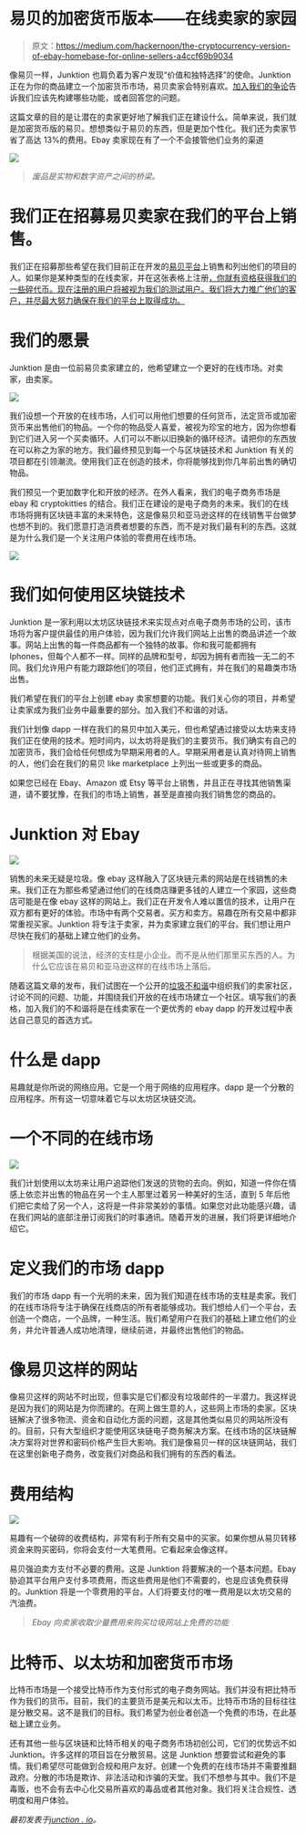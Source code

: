 # 易贝的加密货币版本——在线卖家的家园

> 原文：<https://medium.com/hackernoon/the-cryptocurrency-version-of-ebay-homebase-for-online-sellers-a4ccf69b9034>

像易贝一样，Junktion 也肩负着为客户发现“价值和独特选择”的使命。Junktion 正在为你的商品建立一个加密货币市场，易贝卖家会特别喜欢。[加入我们的争论](https://discord.gg/HbC5BNR)告诉我们应该先构建哪些功能，或者回答您的问题。

这篇文章的目的是让潜在的卖家更好地了解我们正在建设什么。简单来说，我们就是加密货币版的易贝。想想类似于易贝的东西，但是更加个性化。我们还为卖家节省了高达 13%的费用。Ebay 卖家现在有了一个不会接管他们业务的渠道

![](img/80320556680ea802ef61762472809104.png)

> *废品是实物和数字资产之间的桥梁。*

# 我们正在招募易贝卖家在我们的平台上销售。

我们正在招募那些希望在我们目前正在开发的[易贝平台](https://junktion.io/sell-on-our-marketplace/)上销售和列出他们的项目的人。如果你是某种类型的在线卖家，并在这张表格上注册[，你就有资格获得我们的一些碎代币。现在注册的用户将被视为我们的测试用户。我们将大力推广他们的客户，并尽最大努力确保在我们的平台上取得成功。](https://junktion.io/sell-on-our-marketplace/)

# 我们的愿景

Junktion 是由一位前易贝卖家建立的，他希望建立一个更好的在线市场。对卖家，由卖家。

![](img/a4e3614f8d4a937e270af4ec5fea35ca.png)

我们设想一个开放的在线市场，人们可以用他们想要的任何货币，法定货币或加密货币来出售他们的物品。一个你的物品受人喜爱，被视为珍宝的地方，因为你想看到它们进入另一个买卖循环。人们可以不断以旧换新的循环经济。请把你的东西放在可以称之为家的地方。我们最终预见到每一个与区块链技术和 Junktion 有关的项目都在引领潮流。使用我们正在创造的技术，你将能够找到你几年前出售的确切物品。

我们预见一个更加数字化和开放的经济。在外人看来，我们的电子商务市场是 ebay 和 cryptokitties 的结合。我们正在建设的是电子商务的未来。我们的在线市场将拥有区块链丰富的未来特色，这是像易贝和亚马逊这样的在线销售平台做梦也想不到的。我们愿意打造消费者想要的东西，而不是对我们最有利的东西。这就是为什么我们是一个关注用户体验的零费用在线市场。

![](img/0edb3afa38205577a04417991091cdd5.png)

# 我们如何使用区块链技术

Junktion 是一家利用以太坊区块链技术来实现点对点电子商务市场的公司，该市场将为客户提供最佳的用户体验，因为我们允许我们网站上出售的商品讲述一个故事。网站上出售的每一件商品都有一个独特的故事。你和我可能都拥有 Iphones，但每个人都不一样。同样的品牌和型号，却因为拥有者而独一无二的不同。我们允许用户有能力跟踪他们的项目，他们正式拥有，并在我们的易趣类市场出售。

我们希望在我们的平台上创建 ebay 卖家想要的功能。我们关心你的项目，并希望让卖家成为我们业务中最重要的部分。加入我们不和谐的对话。

我们计划像 dapp 一样在我们的易贝中加入美元，但也希望通过接受以太坊来支持我们正在使用的技术。短时间内，以太坊将是我们的主要货币。我们确实有自己的加密货币，我们会给任何想成为早期采用者的人。早期采用者是认真对待网上销售的人，他们会在我们的易贝 like marketplace 上列出一些或更多的商品。

如果您已经在 Ebay、Amazon 或 Etsy 等平台上销售，并且正在寻找其他销售渠道，请不要犹豫，在我们的市场上销售，甚至是直接向我们销售您的商品的。

# Junktion 对 Ebay

![](img/fec034219f2014f57e03e59b6c77c6a2.png)

销售的未来无疑是垃圾。像 ebay 这样融入了区块链元素的网站是在线销售的未来。我们正在为那些希望通过他们的在线商店赚更多钱的人建立一个家园，这些商店可能是在像 ebay 这样的网站上。我们正在开发令人难以置信的技术，让用户在双方都有更好的体验。市场中有两个交易者。买方和卖方。易趣在所有交易中都非常重视买家。Junktion 将专注于卖家，并为卖家建立我们的平台。我们想让用户尽快在我们的基础上建立他们的业务。

> 根据美国的说法，经济的支柱是小企业。而不是从他们那里买东西的人。为什么它应该在易贝和亚马逊这样的在线市场上落后。

随着这篇文章的发布，我们试图在一个公开的[垃圾不和谐](https://discord.gg/HbC5BNR)中组织我们的卖家社区，讨论不同的问题、功能，并围绕我们开放的在线市场建立一个社区。填写我们的表格，加入我们的不和谐将是在线卖家在一个更优秀的 ebay dapp 的开发过程中表达自己意见的首选方式。

# 什么是 dapp

易趣就是你所说的网络应用。它是一个用于网络的应用程序。dapp 是一个分散的应用程序。所有这一切意味着它与以太坊区块链交流。

# 一个不同的在线市场

![](img/c18746ea816bd6b50fce4ffeff556815.png)

我们计划使用以太坊来让用户追踪他们发送的货物的去向。例如，知道一件你在情感上依恋并出售的物品在另一个主人那里过着另一种美好的生活，直到 5 年后他们把它卖给了另一个人，这将是一件非常美妙的事情。如果您对此功能感兴趣，请在我们网站的底部注册订阅我们的时事通讯。随着开发的进展，我们将更详细地介绍它。

# 定义我们的市场 dapp

我们的市场 dapp 有一个光明的未来，因为我们知道在线市场的支柱是卖家。我们的在线市场将专注于确保在线商店的所有者能够成功。我们想给人们一个平台，去创造一个商店，一个品牌，一种生活。我们希望用户在我们的基础上建立他们的业务，并允许普通人成功地清理，继续前进，并最终出售他们的物品。

# 像易贝这样的网站

像易贝这样的网站不时出现，但事实是它们都没有垃圾邮件的一半潜力。我这样说是因为我们的网站是为你而建的。在网上做生意的人，这些网上市场的卖家。区块链解决了很多物流、资金和自动化方面的问题，这是其他类似易贝的网站所没有的。目前，只有大型组织才能使用区块链电子商务解决方案。在线市场的区块链解决方案将对世界和密码价格产生巨大影响。我们是像易贝一样的区块链网站，我们在这里创新电子商务，改变我们对商品和我们拥有的东西的看法。

# 费用结构

![](img/b0b36944ce6664d12b3c845b981148b5.png)

易趣有一个破碎的收费结构，非常有利于所有交易中的买家。如果你想从易贝转移资金来购买密码，你将会支付一大笔费用。它看起来会像这样。

易贝强迫卖方支付不必要的费用。这是 Junktion 将要解决的一个基本问题。Ebay 胁迫其平台用户支付多项费用，而这些费用是他们不需要的，也是应该免费获得的。Junktion 将是一个零费用的平台。人们将要支付的唯一费用是以太坊交易的汽油费。

> *Ebay 向卖家收取少量费用来购买垃圾网站上免费的功能*

# 比特币、以太坊和加密货币市场

比特币市场是一个接受比特币作为支付形式的电子商务网站。我们并没有把比特币作为我们的货币。目前，我们的主要货币是美元和以太币。比特币市场的目标往往是分散交易。这不是我们的目标。我们希望为创业者创造一个免费的市场，在此基础上建立业务。

还有其他一些与区块链和比特币相关的电子商务市场初创公司，它们的优势远不如 Junktion。许多这样的项目旨在分散贸易。这是 Junktion 想要尝试和避免的事情。我们希望尽可能做到合规和用户友好。创建一个免费的在线市场并不需要推翻政府。分散的市场是欺诈、非法活动和诈骗的天堂。我们不想参与其中。我们不是毒贩，也不会有去中心化交易所喜欢的毒品或者其他对象。我们将关注合规性、透明度和用户体验。

*最初发表于*[*junction . io*](https://junktion.io/the-cryptocurrency-version-of-ebay/)*。*